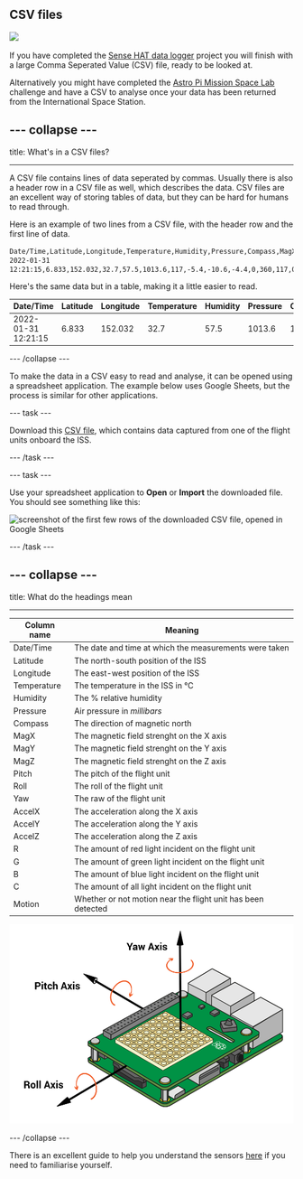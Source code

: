 ## CSV files

![](images/columbus.jpg)

If you have completed the [Sense HAT data logger](https://projects.raspberrypi.org/en/projects/sense-hat-data-logger/) project you will finish with a large Comma Seperated Value (CSV) file, ready to be looked at.

Alternatively you might have completed the [Astro Pi Mission Space Lab](https://astro-pi.org/mission-space-lab/guidelines/life-in-space) challenge and have a CSV to analyse once your data has been returned from the International Space Station.

--- collapse ---
---

title: What's in a CSV files?

---

A CSV file contains lines of data seperated by commas. Usually there is also a header row in a CSV file as well, which describes the data. CSV files are an excellent way of storing tables of data, but they can be hard for humans to read through.

Here is an example of two lines from a CSV file, with the header row and the first line of data.

```
Date/Time,Latitude,Longitude,Temperature,Humidity,Pressure,Compass,MagX,MagY,MagZ,Pitch,Roll,Yaw,AccelX,AccelY,AccelZ,R,G,B,C,Motion
2022-01-31 12:21:15,6.833,152.032,32.7,57.5,1013.6,117,-5.4,-10.6,-4.4,0,360,117,0,0,0,29,27,24,84,1
```

Here's the same data but in a table, making it a little easier to read.

| Date/Time | Latitude | Longitude | Temperature | Humidity | Pressure | Compass | MagX | MagY | MagZ | Pitch | Roll | Yaw | AccelX | AccelY | AccelZ | R | G | B | C | Motion |
| --- | --- | --- | --- | --- | --- | --- | --- | --- | --- | --- | --- | --- | --- | --- | --- | --- | --- | --- | --- | --- |
| 2022-01-31 12:21:15 | 6.833 | 152.032 | 32.7 | 57.5 | 1013.6 | 117 | -5.4 | -10.6 | -4.4 | 0 | 360 | 117 | 0 | 0 | 0 | 29 | 27 | 24 | 84 | 1 |

--- /collapse ---

To make the data in a CSV easy to read and analyse, it can be opened using a spreadsheet application. The example below uses Google Sheets, but the process is similar for other applications.

--- task ---

Download this [CSV file](https://github.com/raspberrypilearning/astro-pi-flight-data-analysis/raw/master/en/resources/Astro%20PI%20Mark%20II%20commissioning%20data%20-%20IR.csv), which contains data captured from one of the flight units onboard the ISS.

--- /task ---

--- task ---

Use your spreadsheet application to **Open** or **Import** the downloaded file. You should see something like this:

![screenshot of the first few rows of the downloaded CSV file, opened in Google Sheets](images/table-scrrenshot.png)

--- /task ---

--- collapse ---
---

title: What do the headings mean

---
Column name|Meaning
---|---
Date/Time|The date and time at which the measurements were taken
Latitude|The north-south position of the ISS
Longitude|The east-west position of the ISS
Temperature|The temperature in the ISS in °C
Humidity|The % relative humidity
Pressure|Air pressure in *millibars*
Compass|The direction of magnetic north
MagX|The magnetic field strenght on the X axis
MagY|The magnetic field strenght on the Y axis
MagZ|The magnetic field strenght on the Z axis
Pitch|The pitch of the flight unit
Roll|The roll of the flight unit
Yaw|The raw of the flight unit
AccelX|The acceleration along the X axis
AccelY|The acceleration along the Y axis
AccelZ|The acceleration along the Z axis
R|The amount of red light incident on the flight unit
G|The amount of green light incident on the flight unit
B|The amount of blue light incident on the flight unit
C|The amount of all light incident on the flight unit
Motion|Whether or not motion near the flight unit has been detected

![the roll, pitch and yaw axis shown on a Sense HAT](images/orientation.png)

--- /collapse ---

There is an excellent guide to help you understand the sensors [here](https://projects.raspberrypi.org/en/projects/getting-started-with-the-sense-hat) if you need to familiarise yourself.

